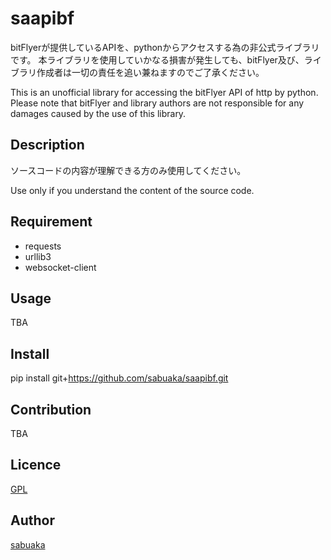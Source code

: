 saapibf
====
bitFlyerが提供しているAPIを、pythonからアクセスする為の非公式ライブラリです。
本ライブラリを使用していかなる損害が発生しても、bitFlyer及び、ライブラリ作成者は一切の責任を追い兼ねますのでご了承ください。

This is an unofficial library for accessing the bitFlyer API of http by python.
Please note that bitFlyer and library authors are not responsible for any damages caused by the use of this library.

## Description
ソースコードの内容が理解できる方のみ使用してください。

Use only if you understand the content of the source code.

## Requirement
* requests
* urllib3
* websocket-client

## Usage
TBA
## Install
pip install git+https://github.com/sabuaka/saapibf.git

## Contribution
TBA
## Licence

[GPL](https://github.com/sabuaka/saapibf/blob/master/LICENSE)

## Author

[sabuaka](https://github.com/sabuaka)
